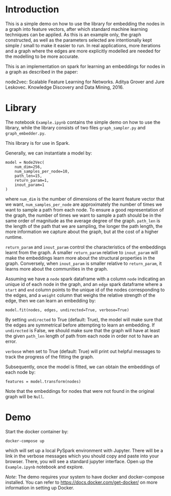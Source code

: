 # Introduction

This is a simple demo on how to use the library for embedding the nodes in a graph into feature vectors, after which standard machine learning techniques can be applied. As this is an example only, the graph constructed, as well as the parameters selected are intentionally kept simple / small to make it easier to run. In real applications, more iterations and a graph where the edges are more explicitly modelled are needed for the modelling to be more accurate.

This is an implementation on spark for learning an embeddings for nodes in a graph as described in the paper:

node2vec: Scalable Feature Learning for Networks. Aditya Grover and Jure Leskovec. Knowledge Discovery and Data Mining, 2016.

# Library

The notebook `Example.ipynb` contains the simple demo on how to use the library, while the library consists of two files `graph_sampler.py` and `graph_embedder.py`.

This library is for use in Spark.

Generally, we can instantiate a model by:

```
model = Node2Vec(
    num_dim=256,
    num_samples_per_node=10,
    path_len=15,
    return_param=1,
    inout_param=1
)
```

where `num_dim` is the number of dimensions of the learnt feature vector that we want, `num_samples_per_node` are approximately the number of times we want to sample a path from each node. To ensure a good representation of the graph, the number of times we want to sample a path should be in the same order of magnitude as the average degree of the graph. `path_len` is the length of the path that we are sampling, the longer the path length, the more information we capture about the graph, but at the cost of a higher runtime. 

`return_param` and `inout_param` control the characteristics of the embeddings learnt from the graph. A smaller `return_param` relative to `inout_param` will make the embeddings learn more about the structural properties in the graph. Conversely, when `inout_param` is smaller relative to `return_param`, it learns more about the communities in the graph.

Assuming we have a `node` spark dataframe with a column `node` indicating an unique id of each node in the graph, and an `edge` spark dataframe where a `start` and `end` column points to the unique id of the nodes corresponding to the edges, and a `weight` column that weighs the relative strength of the edge, then we can learn an embedding by:

```
model.fit(nodes, edges, undirected=True, verbose=True)
```

By setting `undirected` to True (default: True), the model will make sure that the edges are symmetrical before attempting to learn an embedding. If `undirected` is False, we should make sure that the graph will have at least the given `path_len` length of path from each node in order not to have an error.

`verbose` when set to True (default: True) will print out helpful messages to track the progress of the fitting the graph. 

Subsequently, once the model is fitted, we can obtain the embeddings of each node by:

```
features = model.transform(nodes)
```

Note that the embeddings for nodes that were not found in the original graph will be `Null`.

# Demo

Start the docker container by:

```
docker-compose up
```

which will set up a local PySpark environment with Jupyter. There will be a link in the verbose messages which you should copy and paste into your browser. There, you will see a standard jupyter interface. Open up the `Example.ipynb` notebook and explore.

*Note*: The demo requires your system to have docker and docker-compose installed. You can refer to https://docs.docker.com/get-docker/ on more information in setting up Docker.



